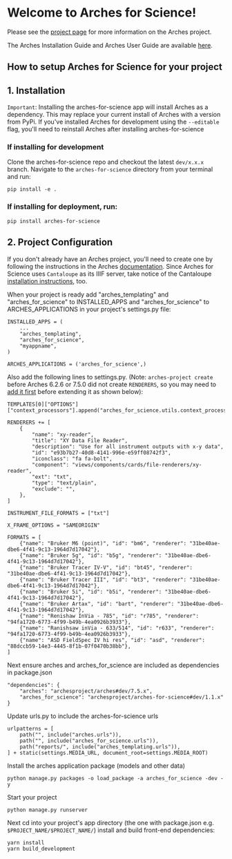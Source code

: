 # Welcome to Arches for Science!

Please see the [project page](http://archesproject.org/) for more information on the Arches project.

The Arches Installation Guide and Arches User Guide are available [here](http://archesproject.org/documentation/).


## How to setup Arches for Science for your project

## 1. Installation
`Important`: Installing the arches-for-science app will install Arches as a dependency. This may replace your current install of Arches with a version from PyPi. If you've installed Arches for development using the `--editable` flag, you'll need to reinstall Arches after installing arches-for-science

### If installing for development
Clone the arches-for-science repo and checkout the latest `dev/x.x.x` branch. 
Navigate to the `arches-for-science` directory from your terminal and run:
 ```
pip install -e .
 ```

### If installing for deployment, run:
```
pip install arches-for-science
```

## 2. Project Configuration

If you don't already have an Arches project, you'll need to create one by following the instructions in the Arches [documentation](http://archesproject.org/documentation/).
Since Arches for Science uses `Cantaloupe` as its IIIF server, take notice of the
Cantaloupe [installation instructions](https://arches.readthedocs.io/en/stable/developing/advanced/managing-and-hosting-iiif/), too.

When your project is ready add "arches_templating" and "arches_for_science" to INSTALLED_APPS and "arches_for_science" to ARCHES_APPLICATIONS in your project's settings.py file:
```
INSTALLED_APPS = (
    ...
    "arches_templating",
    "arches_for_science",
    "myappname",
)

ARCHES_APPLICATIONS = ('arches_for_science',)
```

Also add the following lines to settings.py. (Note: ``arches-project create``
before Arches 6.2.6 or 7.5.0 did not create ``RENDERERS``, so you may need to
[add it first](https://github.com/archesproject/arches/pull/10171/files)
before extending it as shown below):
```
TEMPLATES[0]["OPTIONS"]["context_processors"].append("arches_for_science.utils.context_processors.project_settings")

RENDERERS += [
    {
        "name": "xy-reader",
        "title": "XY Data File Reader",
        "description": "Use for all instrument outputs with x-y data",
        "id": "e93b7b27-40d8-4141-996e-e59ff08742f3",
        "iconclass": "fa fa-bolt",
        "component": "views/components/cards/file-renderers/xy-reader",
        "ext": "txt",
        "type": "text/plain",   
        "exclude": "",
    },
]

INSTRUMENT_FILE_FORMATS = ["txt"]

X_FRAME_OPTIONS = "SAMEORIGIN"

FORMATS = [
    {"name": "Bruker M6 (point)", "id": "bm6", "renderer": "31be40ae-dbe6-4f41-9c13-1964d7d17042"},
    {"name": "Bruker 5g", "id": "b5g", "renderer": "31be40ae-dbe6-4f41-9c13-1964d7d17042"},
    {"name": "Bruker Tracer IV-V", "id": "bt45", "renderer": "31be40ae-dbe6-4f41-9c13-1964d7d17042"},
    {"name": "Bruker Tracer III", "id": "bt3", "renderer": "31be40ae-dbe6-4f41-9c13-1964d7d17042"},
    {"name": "Bruker 5i", "id": "b5i", "renderer": "31be40ae-dbe6-4f41-9c13-1964d7d17042"},
    {"name": "Bruker Artax", "id": "bart", "renderer": "31be40ae-dbe6-4f41-9c13-1964d7d17042"},
    {"name": "Renishaw InVia - 785", "id": "r785", "renderer": "94fa1720-6773-4f99-b49b-4ea0926b3933"},
    {"name": "Ranishsaw inVia - 633/514", "id": "r633", "renderer": "94fa1720-6773-4f99-b49b-4ea0926b3933"},
    {"name": "ASD FieldSpec IV hi res", "id": "asd", "renderer": "88dccb59-14e3-4445-8f1b-07f0470b38bb"},
]
```

Next ensure arches and arches_for_science are included as dependencies in package.json
```
"dependencies": {
    "arches": "archesproject/arches#dev/7.5.x",
    "arches_for_science": "archesproject/arches-for-science#dev/1.1.x"
}
```

Update urls.py to include the arches-for-science urls
```
urlpatterns = [
    path("", include("arches.urls")),
    path("", include("arches_for_science.urls")),
    path("reports/", include("arches_templating.urls")),
] + static(settings.MEDIA_URL, document_root=settings.MEDIA_ROOT)
```

Install the arches application package (models and other data)
```
python manage.py packages -o load_package -a arches_for_science -dev -y
```

Start your project
```
python manage.py runserver
```

Next cd into your project's app directory (the one with package.json e.g. `$PROJECT_NAME/$PROJECT_NAME/`) install and build front-end dependencies:
```
yarn install
yarn build_development
```
